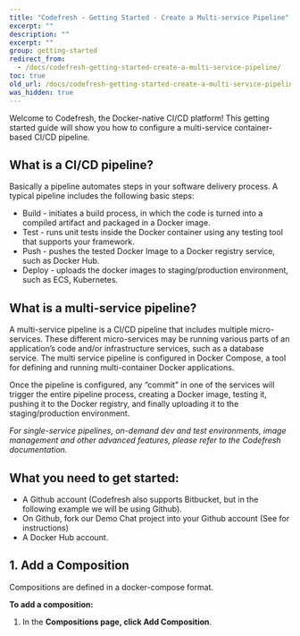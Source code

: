```yaml
---
title: "Codefresh - Getting Started - Create a Multi-service Pipeline"
excerpt: ""
description: ""
excerpt: ""
group: getting-started
redirect_from:
  - /docs/codefresh-getting-started-create-a-multi-service-pipeline/
toc: true
old_url: /docs/codefresh-getting-started-create-a-multi-service-pipeline
was_hidden: true
---
```

Welcome to Codefresh, the Docker-native CI/CD platform!
This getting started guide will show you how to configure a multi-service container-based CI/CD pipeline.

## What is a CI/CD pipeline?
Basically a pipeline automates steps in your software delivery process. A typical pipeline includes the following basic steps:
  * Build - initiates a build process, in which the code is turned into a compiled artifact and packaged in a Docker image. 
  * Test - runs unit tests inside the Docker container using any testing tool that supports your framework.  
  * Push - pushes the tested Docker Image to a Docker registry service, such as Docker Hub.  
  * Deploy - uploads the docker images to staging/production environment, such as ECS, Kubernetes. 

## What is a multi-service pipeline?
A multi-service pipeline is a CI/CD pipeline that includes multiple micro-services. These different micro-services may be running various parts of an application’s code and/or infrastructure services, such as a database service. The multi service pipeline is configured in Docker Compose, a tool for defining and running multi-container Docker applications. 

Once the pipeline is configured, any “commit” in one of the services will trigger the entire pipeline process, creating a Docker image, testing it, pushing it to the Docker registry, and finally uploading it to the staging/production environment.

*For single-service pipelines, on-demand dev and test environments, image management and other advanced features, please refer to the Codefresh documentation.* 

## What you need to get started:
  * A Github account (Codefresh also supports Bitbucket, but in the following example we will be using Github).
  * On Github, fork our Demo Chat project into your Github account (See <Forking the demo project> for instructions) 
  * A Docker Hub account.  

## 1. Add a Composition
Compositions are defined in a docker-compose format.

**To add a composition:**

1. In the **Compositions **page, click** Add Composition**.
